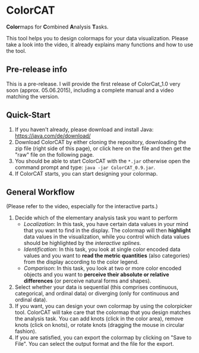 # ColorCAT

**Color**maps for **C**ombined **A**nalysis **T**asks. 

This tool helps you to design colormaps for your data visualization. Please take a look into the video, it already explains many functions and how to use the tool.

## Pre-release info

This is a pre-release. I will provide the first release of ColorCat_1.0 very soon (approx. 05.06.2015), including a complete manual and a video matching the version. 

## Quick-Start

1. If you haven't already, please download and install Java: https://java.com/de/download/
2. Download ColorCAT by either cloning the repository, downloading the zip file (right side of this page), or click here on the file and then get the "raw" file on the following page.
3. You should be able to start ColorCAT with the `*.jar` otherwise open the command prompt and type: `java -jar ColorCAT_0.9.jar`.
4. If ColorCAT starts, you can start designing your colormap.

## General Workflow
(Please refer to the video, especially for the interactive parts.)

1. Decide which of the elementary analysis task you want to perform
	* *Localization*: In this task, you have certain data values in your mind that you want to find in the display. The colormap will then **highlight** data values in the visualization, while you control which data values should be highlighted by the *interactive splines*.
	* *Identification*: In this task, you look at single color encoded data values and you want to **read the metric quantities** (also categories) from the display according to the color legend.
	* *Comparison*: In this task, you look at two or more color encoded objects and you want to **perceive their absolute or relative differences** (or perceive natural forms and shapes).
2. Select whether your data is sequential (this comprises continuous, categorical, and ordinal data) or diverging (only for continuous and ordinal data).
3. If you want, you can design your own colormap by using the colorpicker tool. ColorCAT will take care that the colormap that you design matches the analysis task. You can add knots (click in the color area), remove knots (click on knots), or rotate knots (dragging the mouse in circular fashion).
4. If you are satisfied, you can export the colormap by clicking on "Save to File". You can select the output format and the file for the export.








